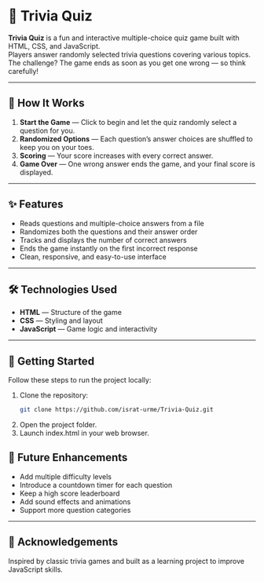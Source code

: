 # 🎯 Trivia Quiz

**Trivia Quiz** is a fun and interactive multiple-choice quiz game built with HTML, CSS, and JavaScript.  
Players answer randomly selected trivia questions covering various topics. The challenge? The game ends as soon as you get one wrong — so think carefully!

---

## 📜 How It Works

1. **Start the Game** — Click to begin and let the quiz randomly select a question for you.  
2. **Randomized Options** — Each question’s answer choices are shuffled to keep you on your toes.  
3. **Scoring** — Your score increases with every correct answer.  
4. **Game Over** — One wrong answer ends the game, and your final score is displayed.

---

## ✨ Features

- Reads questions and multiple-choice answers from a file
- Randomizes both the questions and their answer order
- Tracks and displays the number of correct answers
- Ends the game instantly on the first incorrect response
- Clean, responsive, and easy-to-use interface

---

## 🛠 Technologies Used

- **HTML** — Structure of the game
- **CSS** — Styling and layout
- **JavaScript** — Game logic and interactivity

---

## 🚀 Getting Started

Follow these steps to run the project locally:

1. Clone the repository:
   ```bash
   git clone https://github.com/israt-urme/Trivia-Quiz.git
2. Open the project folder.
3. Launch index.html in your web browser.

## 🔮 Future Enhancements

- Add multiple difficulty levels  
- Introduce a countdown timer for each question  
- Keep a high score leaderboard  
- Add sound effects and animations  
- Support more question categories  

---

## 🙌 Acknowledgements

Inspired by classic trivia games and built as a learning project to improve JavaScript skills.

